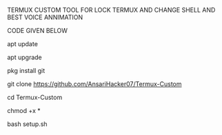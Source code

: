 TERMUX CUSTOM TOOL FOR LOCK TERMUX AND CHANGE SHELL AND BEST VOICE ANNIMATION

CODE GIVEN BELOW

apt update

apt upgrade

pkg install git

git clone https://github.com/AnsariHacker07/Termux-Custom

cd Termux-Custom

chmod +x *

bash setup.sh
